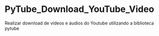# PyTube_Download_YouTube_Video
Realizar download de vídeos e áudios do Youtube utilizando a biblioteca pytube
